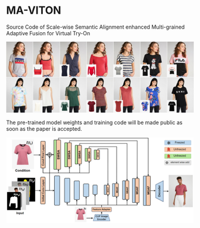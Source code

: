 # MA-VITON

Source Code of Scale-wise Semantic Alignment enhanced Multi-grained Adaptive Fusion for Virtual Try-On

![](https://github.com/Max-Teapot/MA-VITON/blob/main/image/one_people.png)



The pre-trained model weights and training code will be made public as soon as the paper is accepted.

![](https://github.com/Max-Teapot/MA-VITON/blob/main/image/Framework.png)

